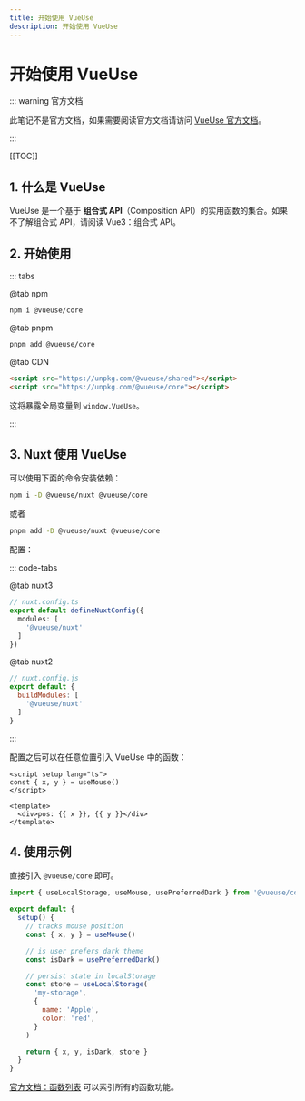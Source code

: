 ```yaml
---
title: 开始使用 VueUse
description: 开始使用 VueUse
---
```


# 开始使用 VueUse

::: warning 官方文档

此笔记不是官方文档，如果需要阅读官方文档请访问 [VueUse 官方文档](https://vueuse.org/guide/)。

:::

[[TOC]]

## 1. 什么是 VueUse

VueUse 是一个基于 **组合式 API**（Composition API）的实用函数的集合。如果不了解组合式 API，请阅读 Vue3：组合式 API。

## 2. 开始使用

::: tabs

@tab npm

```bash
npm i @vueuse/core
```

@tab pnpm

```bash
pnpm add @vueuse/core
```

@tab CDN

```html
<script src="https://unpkg.com/@vueuse/shared"></script>
<script src="https://unpkg.com/@vueuse/core"></script>
```

这将暴露全局变量到 `window.VueUse`。

:::

## 3. Nuxt 使用 VueUse

可以使用下面的命令安装依赖：

```bash
npm i -D @vueuse/nuxt @vueuse/core
```

或者

```bash
pnpm add -D @vueuse/nuxt @vueuse/core
```

配置：

::: code-tabs

@tab nuxt3

```ts
// nuxt.config.ts
export default defineNuxtConfig({
  modules: [
    '@vueuse/nuxt'
  ]
})
```

@tab nuxt2

```js
// nuxt.config.js
export default {
  buildModules: [
    '@vueuse/nuxt'
  ]
}
```

:::

配置之后可以在任意位置引入 VueUse 中的函数：

```vue
<script setup lang="ts">
const { x, y } = useMouse()
</script>

<template>
  <div>pos: {{ x }}, {{ y }}</div>
</template>
```

## 4. 使用示例

直接引入 `@vueuse/core` 即可。

```js
import { useLocalStorage, useMouse, usePreferredDark } from '@vueuse/core'

export default {
  setup() {
    // tracks mouse position
    const { x, y } = useMouse()

    // is user prefers dark theme
    const isDark = usePreferredDark()

    // persist state in localStorage
    const store = useLocalStorage(
      'my-storage',
      {
        name: 'Apple',
        color: 'red',
      }
    )

    return { x, y, isDark, store }
  }
}
```

[官方文档：函数列表](https://vueuse.org/functions.html) 可以索引所有的函数功能。

